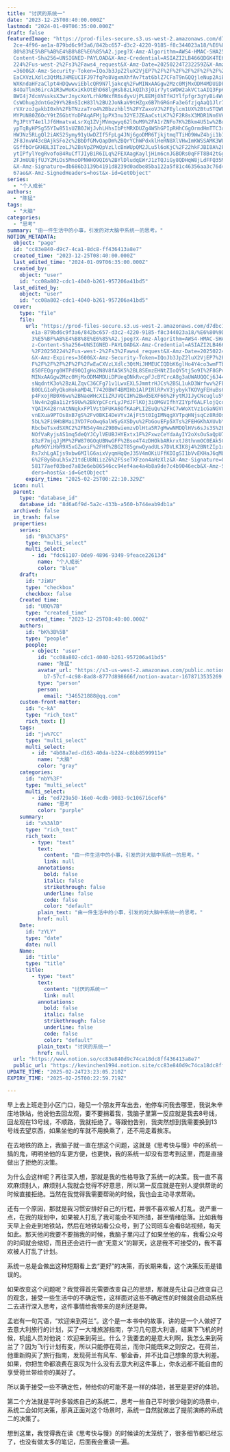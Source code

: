 ```yaml
---
title: "讨厌的系统一"
date: "2023-12-25T08:40:00.000Z"
lastmod: "2024-01-09T06:35:00.000Z"
draft: false
featuredImage: "https://prod-files-secure.s3.us-west-2.amazonaws.com/d7dbc101-8\
  2ce-4f96-ae1a-879bd6c9f3a6/842bc657-d3c2-4220-9185-f8c344023a18/%E6%80%9D%E8%\
  80%83%E5%BF%AB%E4%B8%8E%E6%85%A2.jpeg?X-Amz-Algorithm=AWS4-HMAC-SHA256&X-Amz-\
  Content-Sha256=UNSIGNED-PAYLOAD&X-Amz-Credential=ASIAZI2LB466QDGK4TE6%2F20250\
  224%2Fus-west-2%2Fs3%2Faws4_request&X-Amz-Date=20250224T232259Z&X-Amz-Expires\
  =3600&X-Amz-Security-Token=IQoJb3JpZ2luX2VjEP7%2F%2F%2F%2F%2F%2F%2F%2F%2F%2Fw\
  EaCXVzLXdlc3QtMiJHMEUCIFJ97fqPo8VgxmXhfAv7tat6blZ7CFaT9nGQQjleNup2AiEAp1esjTG\
  WXKndaHFzaClpt4HDQwwviEblcQR9N7ljakcq%2FwMINxAAGgw2Mzc0MjMxODM4MDUiDFN%2Bhgqi\
  84OaTlm36ircA1R3wMoKxiKkOtEhD68lgHsb8zLkQIh3jOir7ytsWDW2akVCtaAIQ3FpHrJiY28%2\
  BWI4j7dcmVssksX3wrJnycXoYLrhkMWxfR6sdyvUjPLEEMj0hTfHJYlfpfgr3gYyBi4Wr3RjfHJzD\
  CsWOhug2dntGe29Y%2BnSIcH83l%2BU2JoNkaV9tHZgx6B7hGRGnFa3eGfzjqAaQ1Jlr7pUKes%2F\
  rVXrzoJgakbI0xh%2FbTNzzaTro4%2Bbzzhbl5%2FYZaxoVJ%2FEylcm1UX%2BtuSTQWBVWFpc0oq\
  MYPUN80Z6OcY9tZ6GbtYoDPAqAFMj1pPX3nu32YEJZEAaCstLK7%2F2R8sX3MDR1Nn6VHINpob1hC\
  PgJPtYT4e1lJf6HmatvaLsrXq1ZVjMVmqwyq62l0uM9%2FA1rZNFo7K%2Bkm4U51w%2Bqv9UPgaAo\
  ypTqByHPSg55YIw851sUZB0JWjJvhLHhsIbPtMRXDUZg4WShGPIpRHhCGgOrmdHmTTC3rIXkgXmyN\
  HWJNz5RLgQl2iAKS2Symy91yUwDZIf5FpLg4JNj6goDMR6TjkjtmqTTiHO9WwZ4bji1b1sZl1mwt%\
  2F8JnvW43cBAjkSFo2c%2BbDfGMvQapDm%2BQrYChWPdxklHeRN8XlVHwImKWSSAMK3W870GOqUBk\
  GSffbOrGKHBL3ITzoLJ%2BsVpZPWQpVzLlcBnWUpQM2JLu5l6oKjC%2F22hkFJBI8A%2FfyJj9m9G\
  ytIPfylYegRvofo84RuCfTJIyBiR6ILq%2FEXAagKayljHim6cnJGBORs0qFFT8B42tGggYfhUDX%\
  2FJmUU8jfUJY2MiOs5MnoOPNWHO9QI6%2BYlDludqEWrJ1zTQJiGy8QDHqW8jLdFFQ35Mxg1P1uXc\
  &X-Amz-Signature=db686b3139b4191d8239d0adbe85ba122a5f81c46356aa3c76d481e3d011\
  67ae&X-Amz-SignedHeaders=host&x-id=GetObject"
series:
  - "个人成长"
authors:
  - "陈猛"
tags:
  - "大脑"
categories:
  - "思考"
summary: "由一件生活中的小事，引发的对大脑中系统一的思考。"
NOTION_METADATA:
  object: "page"
  id: "cc83e840-d9c7-4ca1-8dc8-ff436413a8e7"
  created_time: "2023-12-25T08:40:00.000Z"
  last_edited_time: "2024-01-09T06:35:00.000Z"
  created_by:
    object: "user"
    id: "cc08a802-cdc1-4040-b261-957206a41bd5"
  last_edited_by:
    object: "user"
    id: "cc08a802-cdc1-4040-b261-957206a41bd5"
  cover:
    type: "file"
    file:
      url: "https://prod-files-secure.s3.us-west-2.amazonaws.com/d7dbc101-82ce-4f96-a\
        e1a-879bd6c9f3a6/842bc657-d3c2-4220-9185-f8c344023a18/%E6%80%9D%E8%80%8\
        3%E5%BF%AB%E4%B8%8E%E6%85%A2.jpeg?X-Amz-Algorithm=AWS4-HMAC-SHA256&X-Am\
        z-Content-Sha256=UNSIGNED-PAYLOAD&X-Amz-Credential=ASIAZI2LB466VVUB37RU\
        %2F20250224%2Fus-west-2%2Fs3%2Faws4_request&X-Amz-Date=20250224T232210Z\
        &X-Amz-Expires=3600&X-Amz-Security-Token=IQoJb3JpZ2luX2VjEP7%2F%2F%2F%2\
        F%2F%2F%2F%2F%2F%2FwEaCXVzLXdlc3QtMiJHMEUCIQDbK6glHo4Y4co3wmFTbkOUDx7iC\
        850FEQgrg0HTPd90QIgHo2N8V8fA5K5%2BL8SEmzEHNtZIoQY5tj5o9I%2F8GPv0T8q%2Fw\
        MINxAAGgw2Mzc0MjMxODM4MDUiDPUeqONkRvcpFJcBYCrcA8g3aUWAUQQCj6J44XK2OleoK\
        sNqdntK3o%2BzALZqvC36CFg71v1LwxEXL5JmmtrHJCs%2BSL1ukD3Wrfwv%2FEh%2Fvi5W\
        B0OLG1oRyQkoHokaMD4LT7420BWf4BMIHb1AlPIRlRPxV3jybykTKOVgFEHuBs6giYr%2Bp\
        p4FxojRB0X6wu%2BNaeWHcXIiZRJVQCIH%2Bwd5EXF66%2FytMJIJyCNcuglu5%2FULy8T8\
        lNv4n2gBa1i2r59Uw%2BkYpCFcrLyJPdJFlKOj3iOMGVIfhYZIYpf6ALFlojQcojhsJ2T6b\
        YQAIK428rnAtNNqkxFPlVstbFUKA6OfKAaPLI2EuQu%2FkC7wWoXtVz1cGaNGV8TJl07OLl\
        vnEXua9PTOs8xB7gS%2Fv0BKI4DeVYvJAjFt5t0IgIMNqgXVTpqHNjsqCz8RdOsDtdV9Vee\
        5bL%2Fi9HbBMai3VD7FoOwq6alWSyGXSDyu%2FbGouEFp5XTs%2FEHGKhAXUvbYGIT%2Ft5\
        RbcbeTsxdSXRC2%2FN54y4mzZ9B0wiemzvDlHta5R7gMwwNMDQlHVs6sJs3S%2BSbT8RCTl\
        NOfVaRyjsAS1mq5deQYJCylVEUBJHYExtx1F%2FxwzCeYdaAyIY2oXsOuSaQpU7Q83hHhKr\
        83zF7mjqJjMP%2FW870GOqUBNwGFF%2Bse4T4zDHOkbARkrxtJ8thnmOC0EAk5CqsfXgkhj\
        pMa96YiHbR9X5xGZwxiF%2FHf%2BG2T85gnwQyadULs7DVLKIK8j4%2BNtZIp1x61%2BkpU\
        Rs7xhLgAIjs9xbw6MIlG6aixVyqmHqQeJ35V4mOKiUFfKDIgSI1bVvEKHaJ6qML1eE9rc2w\
        6%2F8y6buLh5x21tdEU8NiizZ6%2FSseTXFzon4aHzXlz&X-Amz-Signature=0cbb02f56\
        58177aef03bed7a83e6eb86546cc94ef4ae4a4b8a9de7c4b9046ecb&X-Amz-SignedHea\
        ders=host&x-id=GetObject"
      expiry_time: "2025-02-25T00:22:10.329Z"
  icon: null
  parent:
    type: "database_id"
    database_id: "8d6a6f9d-5a2c-433b-a560-b744eab9db1a"
  archived: false
  in_trash: false
  properties:
    series:
      id: "B%3C%3FS"
      type: "multi_select"
      multi_select:
        - id: "fdc61107-0de9-4896-9349-9feace22613d"
          name: "个人成长"
          color: "blue"
    draft:
      id: "JiWU"
      type: "checkbox"
      checkbox: false
    Created time:
      id: "UBQ%7B"
      type: "created_time"
      created_time: "2023-12-25T08:40:00.000Z"
    authors:
      id: "bK%3B%5B"
      type: "people"
      people:
        - object: "user"
          id: "cc08a802-cdc1-4040-b261-957206a41bd5"
          name: "陈猛"
          avatar_url: "https://s3-us-west-2.amazonaws.com/public.notion-static.com/775523\
            b7-57cf-4c98-8ad8-8777d898666f/notion-avatar-1678713535269.png"
          type: "person"
          person:
            email: "346521888@qq.com"
    custom-front-matter:
      id: "c~kA"
      type: "rich_text"
      rich_text: []
    tags:
      id: "jw%7CC"
      type: "multi_select"
      multi_select:
        - id: "4b08a7ed-d163-40da-b224-c8bb8599911e"
          name: "大脑"
          color: "gray"
    categories:
      id: "nbY%3F"
      type: "multi_select"
      multi_select:
        - id: "ed729a50-16e0-4cdb-9083-9c106716cef6"
          name: "思考"
          color: "purple"
    summary:
      id: "x%3AlD"
      type: "rich_text"
      rich_text:
        - type: "text"
          text:
            content: "由一件生活中的小事，引发的对大脑中系统一的思考。"
            link: null
          annotations:
            bold: false
            italic: false
            strikethrough: false
            underline: false
            code: false
            color: "default"
          plain_text: "由一件生活中的小事，引发的对大脑中系统一的思考。"
          href: null
    Date:
      id: "zYLY"
      type: "date"
      date: null
    Name:
      id: "title"
      type: "title"
      title:
        - type: "text"
          text:
            content: "讨厌的系统一"
            link: null
          annotations:
            bold: false
            italic: false
            strikethrough: false
            underline: false
            code: false
            color: "default"
          plain_text: "讨厌的系统一"
          href: null
  url: "https://www.notion.so/cc83e840d9c74ca18dc8ff436413a8e7"
  public_url: "https://kevinchen1994.notion.site/cc83e840d9c74ca18dc8ff436413a8e7"
UPDATE_TIME: "2025-02-24T23:23:05.210Z"
EXPIRY_TIME: "2025-02-25T00:22:59.719Z"

---
```

<link rel="stylesheet" href="https://cdn.jsdelivr.net/npm/katex@0.16.2/dist/katex.min.css" integrity="sha384-bYdxxUwYipFNohQlHt0bjN/LCpueqWz13HufFEV1SUatKs1cm4L6fFgCi1jT643X" crossorigin="anonymous">


早上去上班走到小区门口，碰见一个朋友开车出去，他停车问我去哪里，我说朱辛庄地铁站，他说他去回龙观，要不要捎着我，我脑子里第一反应就是我去8号线，回龙观在13号线，不顺路，我就拒绝了。等跟他告别，我突然想到我需要换到13号线去望京西，如果坐他的车就不用换乘了，还不用走着挨冻。


在去地铁的路上，我脑子就一直在想这个问题，这就是《思考快与慢》中的系统一搞的鬼，明明坐他的车更方便，也更快，我的系统一却没有思考到这里，而是直接做出了拒绝的决策。


为什么会这样呢？再往深入想，那就是我的性格导致了系统一的决策。我一直不喜欢麻烦别人，麻烦别人我就会觉得不好意思，所以第一反应就是在别人提供帮助的时候直接拒绝。当然在我觉得我需要帮助的时候，我也会主动寻求帮助。


还有一个原因，那就是我习惯安排好自己的行程，并很不喜欢被人打乱。说严重一点，在我的规划中，如果被人打乱了我可能会不知所措，甚至情绪低落。比如我每天早上会走到地铁站，然后在地铁站看公众号，到了公司班车会看B站视频，每天如此。那天他问我要不要捎我的时候，我脑子里闪过了如果坐他的车，我看公众号的时间就会缩短，而且还会进行一直“无意义”的聊天，这是我不可接受的，我不喜欢被人打乱了计划。


系统一总是会做出这种短期看上去“更好”的决策，而长期来看，这个决策反而是错误的。


如果改变这个问题呢？我觉得首先需要改变自己的思想，那就是先让自己改变自己的观念，接受一些生活中的不确定性，这样面对这些不确定性的时候就会启动系统二去进行深入思考，这件事情给我带来的是利还是弊。


孟岩有一句咒语，“欢迎来到荷兰”。这个是一本书中的故事，讲的是一个人做好了去意大利旅行的计划，买了一大堆旅游指南，学习几句意大利语，结果下飞机的时候，机组人员对他说：欢迎来到荷兰。什么？我要去的是意大利啊，我怎么来到荷兰了？因为飞行计划有变，所以只能停在荷兰，而你只能既来之则安之。在荷兰，他重新购买了旅行指南，发现荷兰有风车、郁金香，并不比自己想象的意大利差。如果，你把生命都浪费在哀叹为什么没有去意大利这件事上，你永远都不能自由的享受荷兰带给你的美好了。


所以勇于接受一些不确定性，带给你的可能不是一样的体验，甚至是更好的体验。


第二个方法就是平时多锻炼自己的系统二，思考一些自己平时很少碰到的场景中，系统二会如何决策，那真正面对这个场景时，系统一自然就做出了提前演练的系统二的决策了。


想到这里，我觉得我在读《思考快与慢》的时候读的太笼统了，很多细节都已经忘了，也没有做太多的笔记，后面我会重读一遍。

